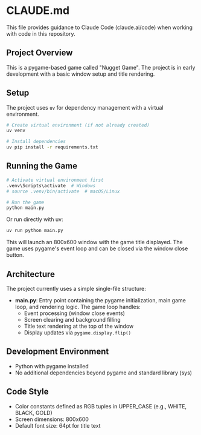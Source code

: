 # CLAUDE.md

This file provides guidance to Claude Code (claude.ai/code) when working with code in this repository.

## Project Overview

This is a pygame-based game called "Nugget Game". The project is in early development with a basic window setup and title rendering.

## Setup

The project uses `uv` for dependency management with a virtual environment.

```bash
# Create virtual environment (if not already created)
uv venv

# Install dependencies
uv pip install -r requirements.txt
```

## Running the Game

```bash
# Activate virtual environment first
.venv\Scripts\activate  # Windows
# source .venv/bin/activate  # macOS/Linux

# Run the game
python main.py
```

Or run directly with uv:

```bash
uv run python main.py
```

This will launch an 800x600 window with the game title displayed. The game uses pygame's event loop and can be closed via the window close button.

## Architecture

The project currently uses a simple single-file structure:

- **main.py**: Entry point containing the pygame initialization, main game loop, and rendering logic. The game loop handles:
  - Event processing (window close events)
  - Screen clearing and background filling
  - Title text rendering at the top of the window
  - Display updates via `pygame.display.flip()`

## Development Environment

- Python with pygame installed
- No additional dependencies beyond pygame and standard library (sys)

## Code Style

- Color constants defined as RGB tuples in UPPER_CASE (e.g., WHITE, BLACK, GOLD)
- Screen dimensions: 800x600
- Default font size: 64pt for title text
